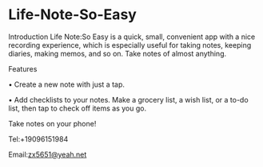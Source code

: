 # Life-Note-So-Easy

Introduction
Life Note:So Easy is a quick, small, convenient app with a nice recording experience, which is especially useful for taking notes, keeping diaries, making memos, and so on. Take notes of almost anything.

Features

• Create a new note with just a tap.

• Add checklists to your notes. Make a grocery list, a wish list, or a to-do list, then tap to check off items as you go.

Take notes on your phone!

Tel:+19096151984

Email:zx5651@yeah.net
